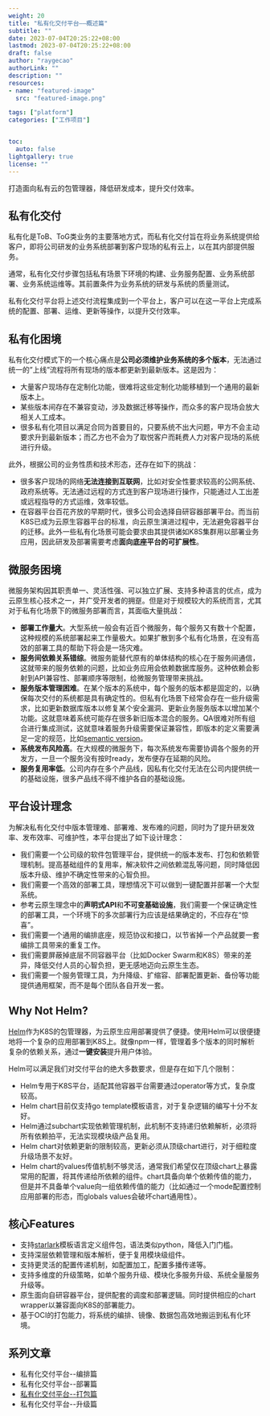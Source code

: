 ```yaml
---
weight: 20
title: "私有化交付平台——概述篇"
subtitle: ""
date: 2023-07-04T20:25:22+08:00
lastmod: 2023-07-04T20:25:22+08:00
draft: false
author: "raygecao"
authorLink: ""
description: ""
resources:
- name: "featured-image"
  src: "featured-image.png"

tags: ["platform"]
categories: ["工作项目"]


toc:
  auto: false
lightgallery: true
license: ""
---
```


打造面向私有云的包管理器，降低研发成本，提升交付效率。
<!--more-->


## 私有化交付

私有化是ToB、ToG类业务的主要落地方式，而私有化交付旨在将业务系统提供给客户，即将公司研发的业务系统部署到客户现场的私有云上，以在其内部提供服务。

通常，私有化交付步骤包括私有场景下环境的构建、业务服务配置、业务系统部署、业务系统运维等。其前置条件为业务系统的研发与系统的质量测试。

私有化交付平台将上述交付流程集成到一个平台上，客户可以在这一平台上完成系统的配置、部署、运维、更新等操作，以提升交付效率。

## 私有化困境

私有化交付模式下的一个核心痛点是**公司必须维护业务系统的多个版本**，无法通过统一的”上线”流程将所有现场的版本都更新到最新版本。这是因为：

- 大量客户现场存在定制化功能，很难将这些定制化功能移植到一个通用的最新版本上。
- 某些版本间存在不兼容变动，涉及数据迁移等操作，而众多的客户现场会放大相关人工成本。
- 很多私有化项目以满足合同为首要目的，只要系统不出大问题，甲方不会主动要求升到最新版本；而乙方也不会为了取悦客户而耗费人力对客户现场的系统进行升级。

此外，根据公司的业务性质和技术形态，还存在如下的挑战：

- 很多客户现场的网络**无法连接到互联网**，比如对安全性要求较高的公网系统、政府系统等。无法通过远程的方式连到客户现场进行操作，只能通过人工出差或远程指导的方式运维，效率较低。
- 在容器平台百花齐放的早期时代，很多公司会选择自研容器部署平台。而当前K8S已成为云原生容器平台的标准，向云原生演进过程中，无法避免容器平台的迁移。此外一些私有化场景可能会要求由其提供诸如K8S集群用以部署业务应用，因此研发及部署需要考虑**面向底座平台的可扩展性**。

## 微服务困境

微服务架构因其职责单一、灵活性强、可以独立扩展、支持多种语言的优点，成为云原生核心技术之一，并广受开发者的拥趸。但是对于规模较大的系统而言，尤其对于私有化场景下的微服务部署而言，其面临大量挑战：

- **部署工作量大**。大型系统一般会有近百个微服务，每个服务又有数十个配置，这种规模的系统部署起来工作量极大。如果扩散到多个私有化场景，在没有高效的部署工具的帮助下将会是一场灾难。
- **服务间依赖关系错综**。微服务能替代原有的单体结构的核心在于服务间通信，这就带来的服务依赖的问题，比如业务应用会依赖数据库服务。这种依赖会影射到API兼容性、部署顺序等限制，给微服务管理带来挑战。
- **服务版本管理困难**。在某个版本的系统中，每个服务的版本都是固定的，以确保每次交付的系统都是具有确定性的。但私有化场景下经常会存在一些升级需求，比如更新数据库版本以修复某个安全漏洞、更新业务服务版本以增加某个功能。这就意味着系统可能存在很多新旧版本混合的服务。QA很难对所有组合进行集成测试，这就意味着服务升级需要保证兼容性，即版本的定义需要满足一定的规范，比如[semantic version](https://semver.org/)。
- **系统发布风险高**。在大规模的微服务下，每次系统发布需要协调各个服务的开发方，一旦一个服务没有按时ready，发布便存在延期的风险。
- **服务复用率低**。公司内存在多个产品线，因私有化交付无法在公司内提供统一的基础设施，很多产品线不得不维护各自的基础设施。

## 平台设计理念

为解决私有化交付中版本管理难、部署难、发布难的问题，同时为了提升研发效率、发布效率、可维护性，本平台提出了如下设计理念：

- 我们需要一个公司级的软件包管理平台，提供统一的版本发布、打包和依赖管理机制。提高基础组件的复用率，解决软件之间依赖混乱等问题，同时降低因版本升级、维护不确定性带来的心智负担。
- 我们需要一个高效的部署工具，理想情况下可以做到一键配置并部署一个大型系统。
- 参考云原生理念中的**声明式API**和**不可变基础设施**，我们需要一个保证确定性的部署工具，一个环境下的多次部署行为应该是结果确定的，不应存在“惊喜”。
- 我们需要一个通用的编排底座，规范协议和接口，以节省掉一个产品就要一套编排工具带来的重复工作。
- 我们需要屏蔽掉底层不同容器平台（比如Docker Swarm和K8S）带来的差异，降低交付人员的心智负担，更无感地迈向云原生生态。
- 我们需要一个服务管理工具，为升降级、扩缩容、部署配置更新、备份等功能提供通用框架，而不是每个团队各自开发一套。

## Why Not Helm?

[Helm](https://helm.sh/)作为K8S的包管理器，为云原生应用部署提供了便捷。使用Helm可以很便捷地将一个复杂的应用部署到K8S上。就像npm一样，管理着多个版本的同时解析复杂的依赖关系，通过**一键安装**提升用户体验。

Helm可以满足我们对交付平台的绝大多数要求，但是存在如下几个限制：

- Helm专用于K8S平台，适配其他容器平台需要通过operator等方式，复杂度较高。
- Helm chart目前仅支持go template模板语言，对于复杂逻辑的编写十分不友好。
- Helm通过subchart实现依赖管理机制，此机制不支持递归依赖解析，必须将所有依赖拍平，无法实现模块级产品复用。
- Helm chart对依赖更新的限制较高，更新必须从顶级chart进行，对于细粒度升级场景不友好。
- Helm chart的values传值机制不够灵活，通常我们希望仅在顶级chart上暴露常用的配置，将其传递给所依赖的组件。chart具备向单个依赖传值的能力，但是并不具备单个value向一组依赖传值的能力（比如通过一个mode配置控制应用部署的形态，而globals values会破坏chart通用性）。

## 核心Features

- 支持[starlark](https://github.com/google/starlark-go/blob/master/doc/spec.md)模板语言定义组件包，语法类似python，降低入门门槛。
- 支持深层依赖管理和版本解析，便于复用模块级组件。
- 支持更灵活的配置传递机制，如配置加工，配置多播传递等。
- 支持多维度的升级策略，如单个服务升级、模块化多服务升级、系统全量服务升级等。
- 原生面向自研容器平台，提供配套的调度和部署逻辑。同时提供相应的chart wrapper以兼容面向K8S的部署能力。
- 基于OCI的打包能力，将系统的编排、镜像、数据包高效地搬运到私有化环境。

## 系列文章

- 私有化交付平台--编排篇
- 私有化交付平台--部署篇
- [私有化交付平台--打包篇](/posts/oras)
- 私有化交付平台--升级篇

